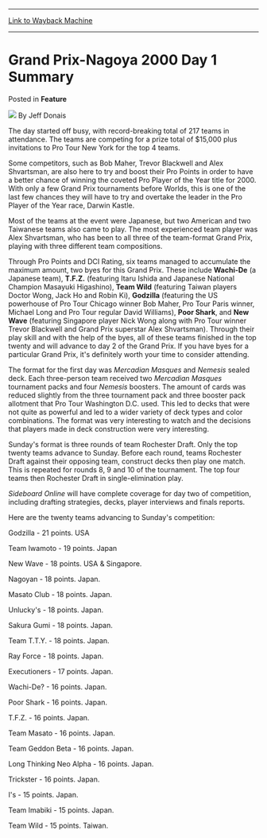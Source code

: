 
---
[Link to Wayback Machine](https://web.archive.org/web/20220526123214/https://magic.wizards.com/en/articles/archive/feature/grand-prix-nagoya-2000-day-1-summary-2000-01-01)

[_metadata_:wayback_url]:- "https://magic.wizards.com/en/articles/archive/feature/grand-prix-nagoya-2000-day-1-summary-2000-01-01"
[_metadata_:wayback_raw_url]:- "https://web.archive.org/web/20220526123214id_/https://magic.wizards.com/en/articles/archive/feature/grand-prix-nagoya-2000-day-1-summary-2000-01-01"
[_metadata_:wayback_capture_timestamp]:- "2022-05-26 12:32:14+00:00"
[_metadata_:publish_date]:- "2000-01-01"
[_metadata_:description]:- "The day started off busy, with record-breaking total of 217 teams in attendance. The teams are competing for a prize total of $15,000 plus invitations to Pro Tour New York for the top 4 teams. Some competitors, such as Bob Maher, Trevor Blackwell and Alex Shvartsman, are also here to try and boost their Pro Points in order to have a better chance of winning the coveted Pro"
[_metadata_:generator]:- "Drupal 7 (http://drupal.org)"
---


Grand Prix-Nagoya 2000 Day 1 Summary
====================================



 Posted in **Feature**







![](https://media.magic.wizards.com/styles/auth_small/public/images/person/authorpic_jeffdonais.jpg)
By Jeff Donais












The day started off busy, with record-breaking total of 217 teams in attendance. The teams are competing for a prize total of $15,000 plus invitations to Pro Tour New York for the top 4 teams.


Some competitors, such as Bob Maher, Trevor Blackwell and Alex Shvartsman, are also here to try and boost their Pro Points in order to have a better chance of winning the coveted Pro Player of the Year title for 2000. With only a few Grand Prix tournaments before Worlds, this is one of the last few chances they will have to try and overtake the leader in the Pro Player of the Year race, Darwin Kastle.


Most of the teams at the event were Japanese, but two American and two Taiwanese teams also came to play. The most experienced team player was Alex Shvartsman, who has been to all three of the team-format Grand Prix, playing with three different team compositions.


Through Pro Points and DCI Rating, six teams managed to accumulate the maximum amount, two byes for this Grand Prix. These include **Wachi-De** (a Japanese team), **T.F.Z.** (featuring Itaru Ishida and Japanese National Champion Masayuki Higashino), **Team Wild** (featuring Taiwan players Doctor Wong, Jack Ho and Robin Ki), **Godzilla** (featuring the US powerhouse of Pro Tour Chicago winner Bob Maher, Pro Tour Paris winner, Michael Long and Pro Tour regular David Williams), **Poor Shark**, and **New Wave** (featuring Singapore player Nick Wong along with Pro Tour winner Trevor Blackwell and Grand Prix superstar Alex Shvartsman). Through their play skill and with the help of the byes, all of these teams finished in the top twenty and will advance to day 2 of the Grand Prix. If you have byes for a particular Grand Prix, it's definitely worth your time to consider attending.


The format for the first day was *Mercadian Masques* and *Nemesis* sealed deck. Each three-person team received two *Mercadian Masques* tournament packs and four *Nemesis* boosters. The amount of cards was reduced slightly from the three tournament pack and three booster pack allotment that Pro Tour Washington D.C. used. This led to decks that were not quite as powerful and led to a wider variety of deck types and color combinations. The format was very interesting to watch and the decisions that players made in deck construction were very interesting.



Sunday's format is three rounds of team Rochester Draft. Only the top twenty teams advance to Sunday. Before each round, teams Rochester Draft against their opposing team, construct decks then play one match. This is repeated for rounds 8, 9 and 10 of the tournament. The top four teams then Rochester Draft in single-elimination play.


*Sideboard Online* will have complete coverage for day two of competition, including drafting strategies, decks, player interviews and finals reports.


Here are the twenty teams advancing to Sunday's competition:


Godzilla - 21 points. USA  

Team Iwamoto - 19 points. Japan  

New Wave - 18 points. USA & Singapore.  

Nagoyan - 18 points. Japan.  

Masato Club - 18 points. Japan.  

Unlucky's - 18 points. Japan.  

Sakura Gumi - 18 points. Japan.  

Team T.T.Y. - 18 points. Japan.  

Ray Force - 18 points. Japan.  

Executioners - 17 points. Japan.  

Wachi-De? - 16 points. Japan.  

Poor Shark - 16 points. Japan.  

T.F.Z. - 16 points. Japan.  

Team Masato - 16 points. Japan.  

Team Geddon Beta - 16 points. Japan.  

Long Thinking Neo Alpha - 16 points. Japan.  

Trickster - 16 points. Japan.  

I's - 15 points. Japan.  

Team Imabiki - 15 points. Japan.  

Team Wild - 15 points. Taiwan.








